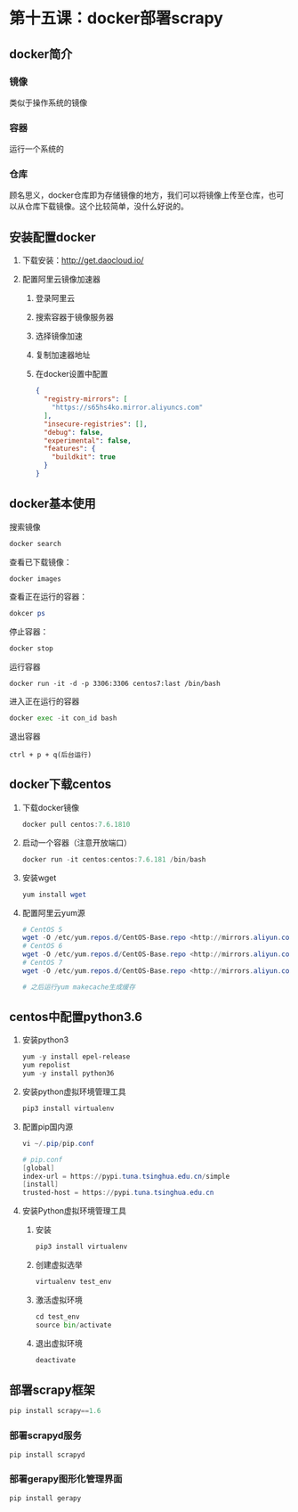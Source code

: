 # 第十五课：docker部署scrapy

## docker简介

### 镜像

类似于操作系统的镜像

### 容器

运行一个系统的

### 仓库

顾名思义，docker仓库即为存储镜像的地方，我们可以将镜像上传至仓库，也可以从仓库下载镜像。这个比较简单，没什么好说的。

## 安装配置docker

1. 下载安装：http://get.daocloud.io/

2. 配置阿里云镜像加速器

   1. 登录阿里云

   2. 搜索容器于镜像服务器

   3. 选择镜像加速

   4. 复制加速器地址

   5. 在docker设置中配置

      ```json
      {
        "registry-mirrors": [
          "https://s65hs4ko.mirror.aliyuncs.com"
        ],
        "insecure-registries": [],
        "debug": false,
        "experimental": false,
        "features": {
          "buildkit": true
        }
      }
      ```

## docker基本使用

搜索镜像

```powershell
docker search
```

查看已下载镜像：

```powershell
docker images
```

查看正在运行的容器：

```powershell
dokcer ps
```

停止容器：

```powershell
docker stop 
```

运行容器

```shell
docker run -it -d -p 3306:3306 centos7:last /bin/bash
```

进入正在运行的容器

```python
docker exec -it con_id bash
```

退出容器

```shell
ctrl + p + q(后台运行)
```

## docker下载centos

1. 下载docker镜像

   ```powershell
   docker pull centos:7.6.1810
   ```

2. 启动一个容器（注意开放端口）

   ```powershell
   docker run -it centos:centos:7.6.181 /bin/bash
   ```

3. 安装wget

   ```powershell
   yum install wget
   ```

4. 配置阿里云yum源

   ```powershell
   # CentOS 5
   wget -O /etc/yum.repos.d/CentOS-Base.repo <http://mirrors.aliyun.com/repo/Centos-5.repo>
   # CentOS 6
   wget -O /etc/yum.repos.d/CentOS-Base.repo <http://mirrors.aliyun.com/repo/Centos-6.repo>
   # CentOS 7
   wget -O /etc/yum.repos.d/CentOS-Base.repo <http://mirrors.aliyun.com/repo/Centos-7.repo>
   
   # 之后运行yum makecache生成缓存
   ```

## centos中配置python3.6

1. 安装python3

   ```powershell
   yum -y install epel-release
   yum repolist
   yum -y install python36
   ```

2. 安装python虚拟环境管理工具

   ```powershell
   pip3 install virtualenv
   ```

3. 配置pip国内源

   ```powershell
   vi ~/.pip/pip.conf
   
   # pip.conf
   [global]
   index-url = https://pypi.tuna.tsinghua.edu.cn/simple
   [install]
   trusted-host = https://pypi.tuna.tsinghua.edu.cn
   ```

4. 安装Python虚拟环境管理工具

   1. 安装

      ```python
      pip3 install virtualenv
      ```

   2. 创建虚拟选举

      ```python
      virtualenv test_env
      ```

   3. 激活虚拟环境

      ```python
      cd test_env
      source bin/activate
      ```

   4. 退出虚拟环境

      ```python
      deactivate
      ```

## 部署scrapy框架

```python
pip install scrapy==1.6
```

### 部署scrapyd服务

```python
pip install scrapyd
```

### 部署gerapy图形化管理界面

```python
pip install gerapy
```

